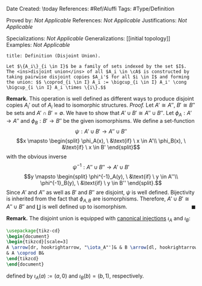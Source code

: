 <div class="topSpace"></div>

Date Created: \today
References: #Ref/Aluffi
Tags: #Type/Definition

Proved by: <i>Not Applicable</i>
References: <i>Not Applicable</i>
Justifications: <i>Not Applicable</i>

Specializations: <i>Not Applicable</i>
Generalizations: [[initial topology]]
Examples: <i>Not Applicable</i>

``` ad-Definition
title: Definition (Disjoint Union).

Let $\{A_i\}_{i \in I}$ be a family of sets indexed by the set $I$. The <ins>disjoint union</ins> of all $A_i \in \cA$ is constructed by taking pairwise disjoint copies $A_i'$ for all $i \in I$ and forming the union: $$ \coprod_{i \in I} A_i := \bigcup_{i \in I} A_i' \cong \bigcup_{i \in I} A_i \times \{i\}.$$
```

**Remark.** This operation is well defined as different ways to produce disjoint copies $A_i'$ out of $A_i$ lead to isomorphic structures.
<i>Proof.</i>
Let $A' \cong A''$, $B' \cong B''$ be sets and $A' \cap B' = \emptyset$. We have to show that $A' \cup B' \cong A'' \cup B''$. Let $\phi_A: A' \to A''$ and $\phi_B: B' \to B''$ be the given isomorphisms. We define a set-function $$\psi: A' \cup B' \to A'' \cup B''$$ $$x \mapsto \begin{split} \phi_A(x), \ &\text{if} \ x \in A'\\ \phi_B(x), \ &\text{if} \ x \in B' \end{split}$$ with the obvious inverse $$\psi^{-1}: A'' \cup B'' \to A' \cup B'$$ $$y \mapsto \begin{split} \phi^{-1}_A(y), \ &\text{if} \ y \in A''\\ \phi^{-1}_B(y), \ &\text{if} \ y \in B'' \end{split}.$$ Since $A'$ and $A''$ as well as $B'$ and $B''$ are disjoint, $\psi$ is well defined. Bijectivity is inherited from the fact that $\phi_{A,B}$ are isomorphisms. Therefore, $A' \cup B' \cong A'' \cup B''$ and $\coprod$ is well defined up to isomorphism.
<span style="float:right;">$\blacksquare$</span>

**Remark.**
The disjoint union is equipped with <ins>canonical injections</ins> $\iota_A$ and $\iota_B$:
```tikz
\usepackage{tikz-cd}
\begin{document}
\begin{tikzcd}[scale=3]
A \arrow[dr, hookrightarrow, "\iota_A"']& & B \arrow[dl, hookrightarrow, "\iota_B"]\\
& A \coprod B&
\end{tikzcd}
\end{document}
```
defined by $\iota_A(a):=(a,0)$ and $\iota_B(b)=(b,1)$, respectively.